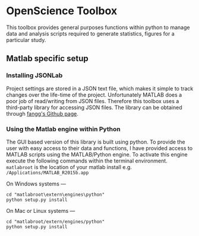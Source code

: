 # OpenScience Toolbox
This toolbox provides general purposes functions within python to manage data and analysis scripts required to generate statistics, figures for a particular study.

## Matlab specific setup

### Installing JSONLab

Project settings are stored in a JSON text file, which makes it simple to track changes over the life-time of the project. Unfortunately MATLAB does a poor job of read/writing from JSON files. Therefore this toolbox uses a third-party library for accessing JSON files. The library can be obtained through [fangg's Github page](https://github.com/fangq/jsonlab).

### Using the Matlab engine within Python 

The GUI based version of this library is built using python. To provide the user with easy access to their data and functions, I have provided access to MATLAB scripts using the MATLAB/Python engine. To activate this engine execute the following commands within the terminal environment. `matlabroot` is the location of your matlab install e.g. `/Applications/MATLAB_R2015b.app` 


On Windows systems —

```
cd "matlabroot\extern\engines\python"
python setup.py install
```

On Mac or Linux systems —

```
cd "matlabroot/extern/engines/python"
python setup.py install
```


